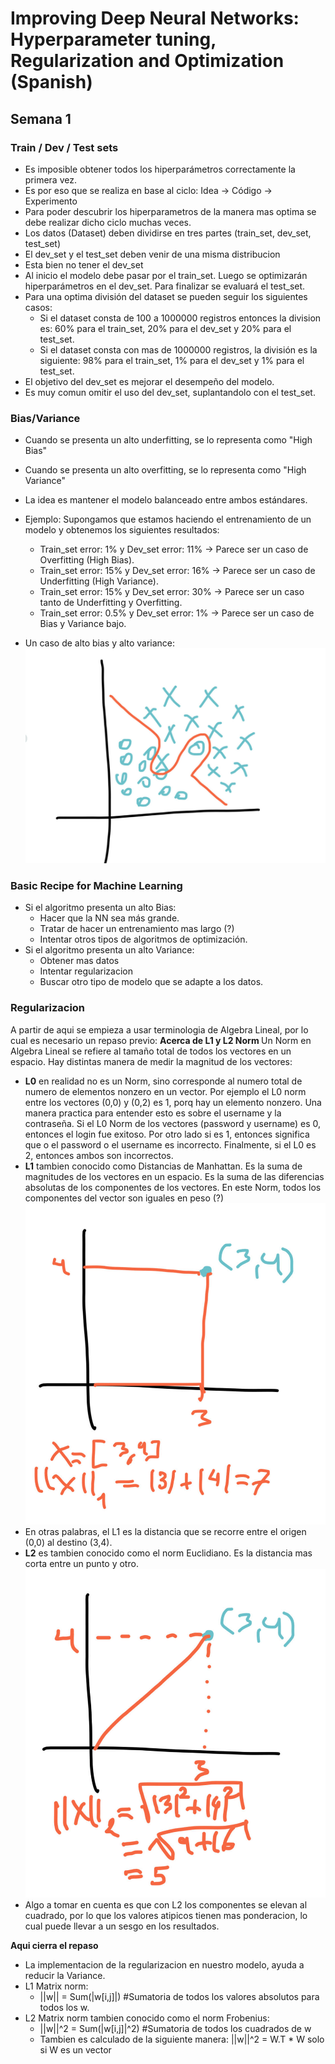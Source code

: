 # Improving Deep Neural Networks: Hyperparameter tuning, Regularization and Optimization (Spanish)
## Semana 1
### Train / Dev / Test sets
* Es imposible obtener todos los hiperparámetros correctamente la primera vez.
* Es por eso que se realiza en base al ciclo: Idea -> Código -> Experimento
* Para poder descubrir los hiperparametros de la manera mas optima se debe realizar dicho ciclo muchas veces.
* Los datos (Dataset) deben dividirse en tres partes (train_set, dev_set, test_set)
* El dev_set y el test_set deben venir de una misma distribucion
* Esta bien no tener el dev_set
* Al inicio el modelo debe pasar por el train_set. Luego se optimizarán hiperparámetros en el dev_set. Para finalizar se evaluará el test_set.
* Para una optima división del dataset se pueden seguir los siguientes casos: 
    - Si el dataset consta de 100 a 1000000 registros entonces la division es: 60% para el train_set, 20% para el dev_set y 20% para el test_set.
    - Si el dataset consta con mas de 1000000 registros, la división es la siguiente: 98% para el train_set, 1% para el dev_set y 1% para el test_set.
* El objetivo del dev_set es mejorar el desempeño del modelo.
* Es muy comun omitir el uso del dev_set, suplantandolo con el test_set. 

### Bias/Variance
* Cuando se presenta un alto underfitting, se lo representa como "High Bias"
* Cuando se presenta un alto overfitting, se lo representa como "High Variance"
* La idea es mantener el modelo balanceado entre ambos estándares.
* Ejemplo: Supongamos que estamos haciendo el entrenamiento de un modelo y obtenemos los siguientes resultados:
    - Train_set error: 1% y Dev_set error: 11% -> Parece ser un caso de Overfitting (High Bias).
    - Train_set error: 15% y Dev_set error: 16% -> Parece ser un caso de Underfitting (High Variance).
    - Train_set error: 15% y Dev_set error: 30% -> Parece ser un caso tanto de Underfitting y Overfitting.
    - Train_set error: 0.5% y Dev_set error: 1% -> Parece ser un caso de Bias y Variance bajo.

* Un caso de alto bias y alto variance: ![](img/biasyvar.jpg)

### Basic Recipe for Machine Learning
* Si el algoritmo presenta un alto Bias:
    - Hacer que la NN sea más grande.
    - Tratar de hacer un entrenamiento mas largo (?)
    - Intentar otros tipos de algoritmos de optimización.
* Si el algoritmo presenta un alto Variance:
    - Obtener mas datos
    - Intentar regularizacion
    - Buscar otro tipo de modelo que se adapte a los datos.

### Regularizacion
A partir de aqui se empieza a usar terminologia de Algebra Lineal, por lo cual es necesario un repaso previo:
<b>Acerca de L1 y L2 Norm </b>
Un Norm en Algebra Lineal se refiere al tamaño total de todos los vectores en un espacio.
Hay distintas manera de medir la magnitud de los vectores:
* <b>L0</b> en realidad no es un Norm, sino corresponde al numero total de numero de elementos nonzero en un vector. Por ejemplo el L0 norm entre los vectores (0,0) y (0,2) es 1, porq hay un elemento nonzero. Una manera practica para entender esto es sobre el username y la contraseña. Si el L0 Norm de los vectores (password y username) es 0, entonces el login fue exitoso. Por otro lado si es 1, entonces significa que o el password o el username es incorrecto. Finalmente, si el L0 es 2, entonces ambos son incorrectos.
* <b>L1</b> tambien conocido como Distancias de Manhattan. Es la suma de magnitudes de los vectores en un espacio. Es la suma de las diferencias absolutas de los componentes de los vectores. En este Norm, todos los componentes del vector son iguales en peso (?)
![](img/l1.jpg) 
* En otras palabras, el L1 es la distancia que se recorre entre el origen (0,0) al destino (3,4).
* <b>L2</b> es tambien conocido como el norm Euclidiano. Es la distancia mas corta entre un punto y otro.
![](img/l2.jpg)
* Algo a tomar en cuenta es que con L2 los componentes se elevan al cuadrado, por lo que los valores atipicos tienen mas ponderacion, lo cual puede llevar a un sesgo en los resultados.

<b> Aqui cierra el repaso </b>

* La implementacion de la regularizacion en nuestro modelo, ayuda a reducir la Variance.
* L1 Matrix norm:
    - ||w|| = Sum(|w[i,j]|) #Sumatoria de todos los valores absolutos para todos los w.
* L2 Matrix norm tambien conocido como el norm Frobenius:
    - ||w||^2 = Sum(|w[i,j]|^2) #Sumatoria de todos los cuadrados de w 
    - Tambien es calculado de la siguiente manera: ||w||^2 = W.T * W solo si W es un vector
    
